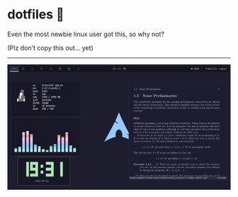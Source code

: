 # dotfiles 🎉

Even the most newbie linux user got this, so why not?

(Plz don't copy this out... yet)

----

![Screenshot](./screenshot.png)
